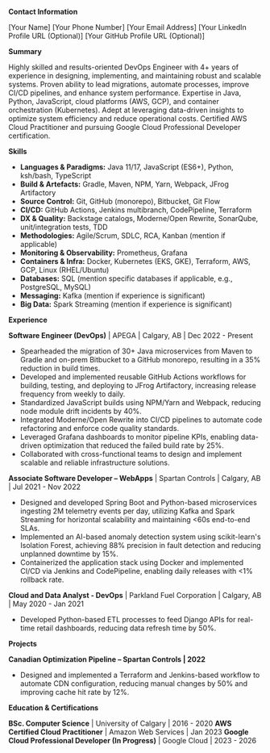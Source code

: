 **Contact Information**

[Your Name]
[Your Phone Number]
[Your Email Address]
[Your LinkedIn Profile URL (Optional)]
[Your GitHub Profile URL (Optional)]

**Summary**

Highly skilled and results-oriented DevOps Engineer with 4+ years of experience in designing, implementing, and maintaining robust and scalable systems. Proven ability to lead migrations, automate processes, improve CI/CD pipelines, and enhance system performance. Expertise in Java, Python, JavaScript, cloud platforms (AWS, GCP), and container orchestration (Kubernetes).  Adept at leveraging data-driven insights to optimize system efficiency and reduce operational costs.  Certified AWS Cloud Practitioner and pursuing Google Cloud Professional Developer certification.

**Skills**

* **Languages & Paradigms:** Java 11/17, JavaScript (ES6+), Python, ksh/bash, TypeScript
* **Build & Artefacts:** Gradle, Maven, NPM, Yarn, Webpack, JFrog Artifactory
* **Source Control:** Git, GitHub (monorepo), Bitbucket, Git Flow
* **CI/CD:** GitHub Actions, Jenkins multibranch, CodePipeline, Terraform
* **DX & Quality:** Backstage catalogs, Moderne/Open Rewrite, SonarQube, unit/integration tests, TDD
* **Methodologies:** Agile/Scrum, SDLC, RCA, Kanban (mention if applicable)
* **Monitoring & Observability:** Prometheus, Grafana
* **Containers & Infra:** Docker, Kubernetes (EKS, GKE), Terraform, AWS, GCP, Linux (RHEL/Ubuntu)
* **Databases:** SQL (mention specific databases if applicable, e.g., PostgreSQL, MySQL)
* **Messaging:** Kafka (mention if experience is significant)
* **Big Data:** Spark Streaming (mention if experience is significant)


**Experience**

**Software Engineer (DevOps)** | APEGA | Calgary, AB | Dec 2022 - Present
* Spearheaded the migration of 30+ Java microservices from Maven to Gradle and on-prem Bitbucket to a GitHub monorepo, resulting in a 35% reduction in build times.
* Developed and implemented reusable GitHub Actions workflows for building, testing, and deploying to JFrog Artifactory, increasing release frequency from weekly to daily.
* Standardized JavaScript builds using NPM/Yarn and Webpack, reducing node module drift incidents by 40%.
* Integrated Moderne/Open Rewrite into CI/CD pipelines to automate code refactoring and enforce code quality standards.
* Leveraged Grafana dashboards to monitor pipeline KPIs, enabling data-driven optimization that reduced the failed build rate by 25%.
* Collaborated with cross-functional teams to design and implement scalable and reliable infrastructure solutions.


**Associate Software Developer – WebApps** | Spartan Controls | Calgary, AB | Jul 2021 - Nov 2022
* Designed and developed Spring Boot and Python-based microservices ingesting 2M telemetry events per day, utilizing Kafka and Spark Streaming for horizontal scalability and maintaining <60s end-to-end SLAs.
* Implemented an AI-based anomaly detection system using scikit-learn's Isolation Forest, achieving 88% precision in fault detection and reducing unplanned downtime by 15%.
* Containerized the application stack using Docker and implemented CI/CD via Jenkins and CodePipeline, enabling daily releases with <1% rollback rate.


**Cloud and Data Analyst - DevOps** | Parkland Fuel Corporation | Calgary, AB | May 2020 - Jan 2021
* Developed Python-based ETL processes to feed Django APIs for real-time retail dashboards, reducing data refresh time by 50%.


**Projects**

**Canadian Optimization Pipeline – Spartan Controls | 2022**
* Designed and implemented a Terraform and Jenkins-based workflow to automate CDN configuration, reducing manual changes by 50% and improving cache hit rate by 12%.


**Education & Certifications**

**BSc. Computer Science** | University of Calgary | 2016 - 2020
**AWS Certified Cloud Practitioner** | Amazon Web Services | Jan 2023
**Google Cloud Professional Developer (In Progress)** | Google Cloud | 2023 - 2026